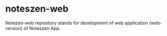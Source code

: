 # noteszen-web
Notezen-web repository stands for development of web application (web-version) of Noteszen App.
